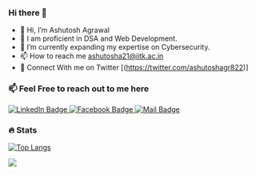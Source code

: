 ### Hi there 👋
- 👋 Hi, I’m Ashutosh Agrawal
- 👀 I am proficient in DSA and Web Development.
- 🌱 I’m currently expanding my expertise on Cybersecurity.
- 📫 How to reach me ashutosha21@iitk.ac.in
- 🌟 Connect With me on Twitter [(https://twitter.com/ashutoshagr822)]

### 📫 Feel Free to reach out to me here

<div id="badges">
  <a href="https://www.linkedin.com/in/ashuagr/">
    <img src="https://img.shields.io/badge/LinkedIn-blue?style=for-the-badge&logo=linkedin&logoColor=white" alt="LinkedIn Badge"/>
  </a>
  <a href="https://www.facebook.com/priya.gole.399488/">
    <img src="https://img.shields.io/badge/-Twitter-black?style=for-the-badge&logo=twitter&logoColor=white" alt="Facebook Badge"/>
  </a>
  <a href="ashutoshagrawal822@gmail.com">
    <img src="https://img.shields.io/badge/-mail-red?style=for-the-badge&logo=mail&logoColor=white" alt="Mail Badge"/>
  </a>
</div>

### :fire: Stats  

[![Top Langs](https://github-readme-stats.vercel.app/api/top-langs/?username=Ashu3208&layout=compact&theme=vision-friendly-dark)](https://github.com/anuraghazra/github-readme-stats)

![](https://komarev.com/ghpvc/?username=Ashu3208&color=blueviolet)
<!--
**Ashu3208/Ashu3208** is a ✨ _special_ ✨ repository because its `README.md` (this file) appears on your GitHub profile.

Here are some ideas to get you started:

- 🔭 I’m currently working on ...
- 🌱 I’m currently learning ...
- 👯 I’m looking to collaborate on ...
- 🤔 I’m looking for help with ...
- 💬 Ask me about ...
- 📫 How to reach me: ...
- 😄 Pronouns: ...
- ⚡ Fun fact: ...
-->
